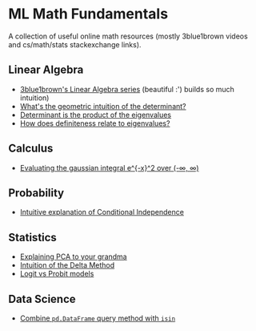 # ML Math Fundamentals

A collection of useful online math resources (mostly 3blue1brown videos and cs/math/stats stackexchange links).

## Linear Algebra
- [3blue1brown's Linear Algebra series](https://www.youtube.com/playlist?list=PLZHQObOWTQDPD3MizzM2xVFitgF8hE_ab) (beautiful :') builds so much intuition)
- [What's the geometric intuition of the determinant?](https://www.youtube.com/watch?v=Ip3X9LOh2dk&t=59s)
- [Determinant is the product of the eigenvalues](https://math.stackexchange.com/questions/507641/show-that-the-determinant-of-a-is-equal-to-the-product-of-its-eigenvalues/507660#507660)
- [How does definiteness relate to eigenvalues?](https://en.wikipedia.org/wiki/Definite_matrix#Eigenvalues)

## Calculus
- [Evaluating the gaussian integral e^{-x}^2 over (-∞, ∞)](https://math.stackexchange.com/questions/154968/is-there-really-no-way-to-integrate-e-x2/886561#886561)

## Probability
- [Intuitive explanation of Conditional Independence](https://math.stackexchange.com/questions/23093/could-someone-explain-conditional-independence)

## Statistics
- [Explaining PCA to your grandma](https://stats.stackexchange.com/a/140579/188876)
- [Intuition of the Delta Method](https://stats.stackexchange.com/questions/243510/how-to-interpret-the-delta-method)
- [Logit vs Probit models](https://stats.stackexchange.com/questions/20523/difference-between-logit-and-probit-models/30909#30909)

## Data Science
- [Combine `pd.DataFrame` query method with `isin`](https://stackoverflow.com/questions/33990955/combine-pandas-dataframe-query-method-with-isin)
